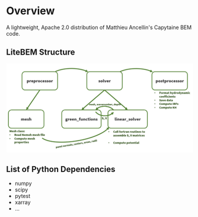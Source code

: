 # Overview

A lightweight, Apache 2.0 distribution of Matthieu Ancellin's Capytaine BEM code.

## LiteBEM Structure

![LiteBEM Structure](./images/structureBEM.PNG)

## List of Python Dependencies

- numpy
- scipy
- pytest
- xarray
- ...